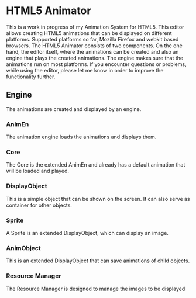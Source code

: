 HTML5 Animator
==============

This is a work in progress of my Animation System for HTML5. This editor allows creating HTML5 animations that can be displayed on different platforms. Supported platforms so far, Mozilla Firefox and webkit based browsers.
The HTML5 Animator consists of two components. On the one hand, the editor itself, where the animations can be created and also an engine that plays the created animations. The engine makes sure that the animations run on most platforms.
If you encounter questions or problems, while using the editor, please let me know in order to improve the functionality further.

Engine
------
The animations are created and displayed by an engine.
### AnimEn
The animation engine loads the animations and displays them.
### Core
The Core is the extended AnimEn and already has a default animation that will be loaded and played.
### DisplayObject
This is a simple object that can be shown on the screen. It can also serve as container for other objects.
### Sprite
A Sprite is an extended DisplayObject, which can display an image.
### AnimObject
This is an extended DisplayObject that can save animations of child objects.
### Resource Manager
The Resource Manager is designed to manage the images to be displayed
